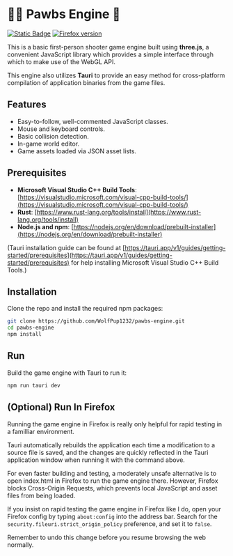 # 🏳️‍⚧️ Pawbs Engine 🐾
[![Static Badge](https://img.shields.io/badge/License-MIT-green)](https://github.com/WolfPup1232/pawbs-engine?tab=MIT-1-ov-file#readme) [![Firefox version](https://img.shields.io/badge/Firefox-130.0-blue.svg?logo=firefoxbrowser)](https://www.mozilla.org/en-US/firefox/new/)

This is a basic first-person shooter game engine built using **three.js**, a convenient JavaScript library which provides a simple interface through which to make use of the WebGL API.

This engine also utilizes **Tauri** to provide an easy method for cross-platform compilation of application binaries from the game files.

## Features

- Easy-to-follow, well-commented JavaScript classes.
- Mouse and keyboard controls.
- Basic collision detection.
- In-game world editor.
- Game assets loaded via JSON asset lists.

## Prerequisites

- **Microsoft Visual Studio C++ Build Tools**: [https://visualstudio.microsoft.com/visual-cpp-build-tools/](https://visualstudio.microsoft.com/visual-cpp-build-tools/)
- **Rust**: [https://www.rust-lang.org/tools/install](https://www.rust-lang.org/tools/install)
- **Node.js and npm**: [https://nodejs.org/en/download/prebuilt-installer](https://nodejs.org/en/download/prebuilt-installer)

(Tauri installation guide can be found at [https://tauri.app/v1/guides/getting-started/prerequisites](https://tauri.app/v1/guides/getting-started/prerequisites) for help installing Microsoft Visual Studio C++ Build Tools.)

## Installation

Clone the repo and install the required npm packages:

```bash
git clone https://github.com/WolfPup1232/pawbs-engine.git
cd pawbs-engine
npm install
```


## Run

Build the game engine with Tauri to run it:

```bash
npm run tauri dev
```

## (Optional) Run In Firefox

Running the game engine in Firefox is really only helpful for rapid testing in a familliar environment.

Tauri automatically rebuilds the application each time a modification to a source file is saved, and the changes are quickly reflected in the Tauri application window when running it with the command above.

For even faster building and testing, a moderately unsafe alternative is to open index.html in Firefox to run the game engine there. However, Firefox blocks Cross-Origin Requests, which prevents local JavaScript and asset files from being loaded.

If you insist on rapid testing the game engine in Firefox like I do, open your Firefox config by typing `about:config` into the address bar. Search for the `security.fileuri.strict_origin_policy` preference, and set it to `false`.

Remember to undo this change before you resume browsing the web normally.